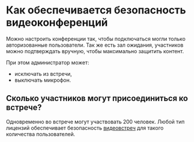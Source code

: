 # Как обеспечивается безопасность видеоконференций
Можно настроить конференции так, чтобы подключаться могли только авторизованные пользователи. Так же есть зал ожидания, участников можно подтверждать вручную, чтобы максимально защитить контент.

При этом администратор может:
* исключать из встречи,
* выключать микрофон.

 ## Сколько участников могут присоединиться ко встрече?
Одновременно во встрече могут участвовать 200 человек. Любой тип лицензий обеспечивает безопасность [видеовстреч](https://developers.sber.ru/portal/products/jazz-by-sber?attempt=1) для такого количества пользователей.